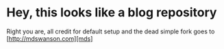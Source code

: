 # Hey, this looks like a blog repository

Right you are, all credit for default setup and the dead simple fork goes to [http://mdswanson.com][mds]
